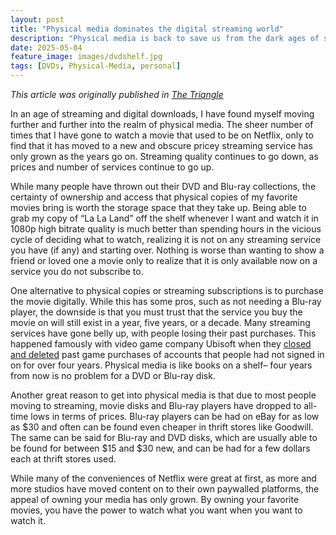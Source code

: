 ```yaml
---
layout: post
title: "Physical media dominates the digital streaming world"
description: "Physical media is back to save us from the dark ages of streaming services"
date: 2025-05-04
feature_image: images/dvdshelf.jpg
tags: [DVDs, Physical-Media, personal]
---
```

*This article was originally published in [The Triangle](https://www.thetriangle.org/opinion/physical-media-dominates-the-digital-world/)*

In an age of streaming and digital downloads, I have found myself moving further and further into the realm of physical media. The sheer number of times that I have gone to watch a movie that used to be on Netflix, only to find that it has moved to a new and obscure pricey streaming service has only grown as the years go on. Streaming quality continues to go down, as prices and number of services continue to go up.

<!--more-->

While many people have thrown out their DVD and Blu-ray collections, the certainty of ownership and access that physical copies of my favorite movies bring is worth the storage space that they take up. Being able to grab my copy of “La La Land” off the shelf whenever I want and watch it in 1080p high bitrate quality is much better than spending hours in the vicious cycle of deciding what to watch, realizing it is not on any streaming service you have (if any) and starting over. Nothing is worse than wanting to show a friend or loved one a movie only to realize that it is only available now on a service you do not subscribe to.

One alternative to physical copies or streaming subscriptions is to purchase the movie digitally. While this has some pros, such as not needing a Blu-ray player, the downside is that you must trust that the service you buy the movie on will still exist in a year, five years, or a decade. Many streaming services have gone belly up, with people losing their past purchases. This happened famously with video game company Ubisoft when they [closed and deleted](https://www.ubisoft.com/en-us/help/account/article/closure-of-inactive-ubisoft-accounts/000079595) past game purchases of accounts that people had not signed in on for over four years. Physical media is like books on a shelf– four years from now is no problem for a DVD or Blu-ray disk.

Another great reason to get into physical media is that due to most people moving to streaming, movie disks and Blu-ray players have dropped to all-time lows in terms of prices. Blu-ray players can be had on eBay for as low as $30 and often can be found even cheaper in thrift stores like Goodwill. The same can be said for Blu-ray and DVD disks, which are usually able to be found for between $15 and $30 new, and can be had for a few dollars each at thrift stores used.

While many of the conveniences of Netflix were great at first, as more and more studios have moved content on to their own paywalled platforms, the appeal of owning your media has only grown. By owning your favorite movies, you have the power to watch what you want when you want to watch it.